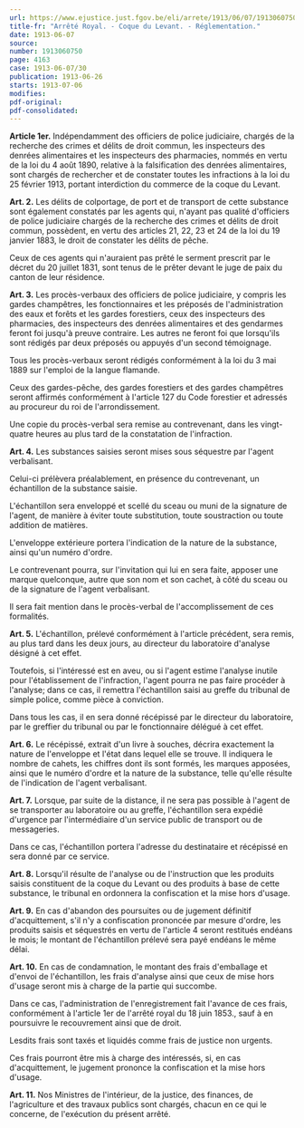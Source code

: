 ```yaml
---
url: https://www.ejustice.just.fgov.be/eli/arrete/1913/06/07/1913060750/justel
title-fr: "Arrêté Royal. - Coque du Levant. - Réglementation."
date: 1913-06-07
source:
number: 1913060750
page: 4163
case: 1913-06-07/30
publication: 1913-06-26
starts: 1913-07-06
modifies:
pdf-original:
pdf-consolidated:
---
```


**Article 1er.** Indépendamment des officiers de police judiciaire, chargés de la recherche des crimes et délits de droit commun, les inspecteurs des denrées alimentaires et les inspecteurs des pharmacies, nommés en vertu de la loi du 4 août 1890, relative à la falsification des denrées alimentaires, sont chargés de rechercher et de constater toutes les infractions à la loi du 25 février 1913, portant interdiction du commerce de la coque du Levant.

**Art. 2.** Les délits de colportage, de port et de transport de cette substance sont également constatés par les agents qui, n'ayant pas qualité d'officiers de police judiciaire chargés de la recherche des crimes et délits de droit commun, possèdent, en vertu des articles 21, 22, 23 et 24 de la loi du 19 janvier 1883, le droit de constater les délits de pêche.

Ceux de ces agents qui n'auraient pas prêté le serment prescrit par le décret du 20 juillet 1831, sont tenus de le prêter devant le juge de paix du canton de leur résidence.

**Art. 3.** Les procès-verbaux des officiers de police judiciaire, y compris les gardes champêtres, les fonctionnaires et les préposés de l'administration des eaux et forêts et les gardes forestiers, ceux des inspecteurs des pharmacies, des inspecteurs des denrées alimentaires et des gendarmes feront foi jusqu'à preuve contraire. Les autres ne feront foi que lorsqu'ils sont rédigés par deux préposés ou appuyés d'un second témoignage.

Tous les procès-verbaux seront rédigés conformément à la loi du 3 mai 1889 sur l'emploi de la langue flamande.

Ceux des gardes-pêche, des gardes forestiers et des gardes champêtres seront affirmés conformément à l'article 127 du Code forestier et adressés au procureur du roi de l'arrondissement.

Une copie du procès-verbal sera remise au contrevenant, dans les vingt-quatre heures au plus tard de la constatation de l'infraction.

**Art. 4.** Les substances saisies seront mises sous séquestre par l'agent verbalisant.

Celui-ci prélèvera préalablement, en présence du contrevenant, un échantillon de la substance saisie.

L'échantillon sera enveloppé et scellé du sceau ou muni de la signature de l'agent, de manière à éviter toute substitution, toute soustraction ou toute addition de matières.

L'enveloppe extérieure portera l'indication de la nature de la substance, ainsi qu'un numéro d'ordre.

Le contrevenant pourra, sur l'invitation qui lui en sera faite, apposer une marque quelconque, autre que son nom et son cachet, à côté du sceau ou de la signature de l'agent verbalisant.

Il sera fait mention dans le procès-verbal de l'accomplissement de ces formalités.

**Art. 5.** L'échantillon, prélevé conformément à l'article précédent, sera remis, au plus tard dans les deux jours, au directeur du laboratoire d'analyse désigné à cet effet.

Toutefois, si l'intéressé est en aveu, ou si l'agent estime l'analyse inutile pour l'établissement de l'infraction, l'agent pourra ne pas faire procéder à l'analyse; dans ce cas, il remettra l'échantillon saisi au greffe du tribunal de simple police, comme pièce à conviction.

Dans tous les cas, il en sera donné récépissé par le directeur du laboratoire, par le greffier du tribunal ou par le fonctionnaire délégué à cet effet.

**Art. 6.** Le récépissé, extrait d'un livre à souches, décrira exactement la nature de l'enveloppe et l'état dans lequel elle se trouve. Il indiquera le nombre de cahets, les chiffres dont ils sont formés, les marques apposées, ainsi que le numéro d'ordre et la nature de la substance, telle qu'elle résulte de l'indication de l'agent verbalisant.

**Art. 7.** Lorsque, par suite de la distance, il ne sera pas possible à l'agent de se transporter au laboratoire ou au greffe, l'échantillon sera expédié d'urgence par l'intermédiaire d'un service public de transport ou de messageries.

Dans ce cas, l'échantillon portera l'adresse du destinataire et récépissé en sera donné par ce service.

**Art. 8.** Lorsqu'il résulte de l'analyse ou de l'instruction que les produits saisis constituent de la coque du Levant ou des produits à base de cette substance, le tribunal en ordonnera la confiscation et la mise hors d'usage.

**Art. 9.** En cas d'abandon des poursuites ou de jugement définitif d'acquittement, s'il n'y a confiscation prononcée par mesure d'ordre, les produits saisis et séquestrés en vertu de l'article 4 seront restitués endéans le mois; le montant de l'échantillon prélevé sera payé endéans le même délai.

**Art. 10.** En cas de condamnation, le montant des frais d'emballage et d'envoi de l'échantillon, les frais d'analyse ainsi que ceux de mise hors d'usage seront mis à charge de la partie qui succombe.

Dans ce cas, l'administration de l'enregistrement fait l'avance de ces frais, conformément à l'article 1er de l'arrêté royal du 18 juin 1853., sauf à en poursuivre le recouvrement ainsi que de droit.

Lesdits frais sont taxés et liquidés comme frais de justice non urgents.

Ces frais pourront être mis à charge des intéressés, si, en cas d'acquittement, le jugement prononce la confiscation et la mise hors d'usage.

**Art. 11.** Nos Ministres de l'intérieur, de la justice, des finances, de l'agriculture et des travaux publics sont chargés, chacun en ce qui le concerne, de l'exécution du présent arrêté.

